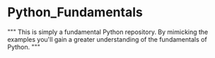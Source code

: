 # Python_Fundamentals
"""
This is simply a fundamental Python repository. By mimicking the examples you'll gain a greater understanding of the fundamentals of Python.
"""
